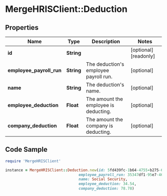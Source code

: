 # MergeHRISClient::Deduction

## Properties

Name | Type | Description | Notes
------------ | ------------- | ------------- | -------------
**id** | **String** |  | [optional] [readonly] 
**employee_payroll_run** | **String** | The deduction&#39;s employee payroll run. | [optional] 
**name** | **String** | The deduction&#39;s name. | [optional] 
**employee_deduction** | **Float** | The amount the employee is deducting. | [optional] 
**company_deduction** | **Float** | The amount the company is deducting. | [optional] 

## Code Sample

```ruby
require 'MergeHRISClient'

instance = MergeHRISClient::Deduction.new(id: 5fd439fc-1b64-4755-b275-64918936c365,
                                 employee_payroll_run: 35347df1-95e7-46e2-93cc-66f1191edca5,
                                 name: Social Security,
                                 employee_deduction: 34.54,
                                 company_deduction: 78.78)
```


